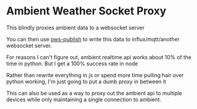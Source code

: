 # Ambient Weather Socket Proxy

This blindly proxies ambient data to a websocket server

You can then use [pws-publish](https://github.com/drakeapps/pws-publish) to write this data to influx/mqtt/another websocket server. 

For reasons I can't figure out, ambient realtime api works about 10% of the time in python. But I get a 100% success rate in node

Rather than rewrite everything in js or spend more time pulling hair over python working, I'm just going to put a dumb proxy in between it

This can also be used as a way to proxy out the ambient api to multiple devices while only maintaining a single connection to ambient. 